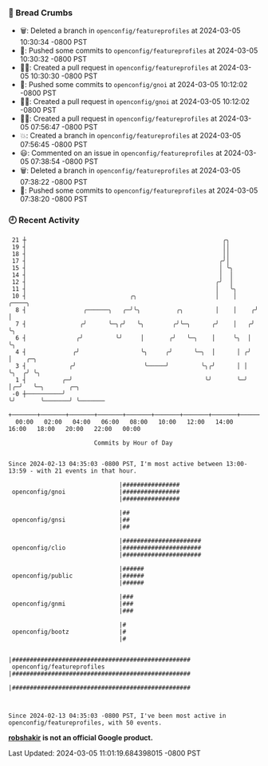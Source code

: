 ### 🍞 Bread Crumbs

 * 🗑: Deleted a branch in `openconfig/featureprofiles` at 2024-03-05 10:30:34 -0800 PST
 * 🚢: Pushed some commits to `openconfig/featureprofiles` at 2024-03-05 10:30:32 -0800 PST
 * ✍🏼: Created a pull request in `openconfig/featureprofiles` at 2024-03-05 10:30:30 -0800 PST
 * 🚢: Pushed some commits to `openconfig/gnoi` at 2024-03-05 10:12:02 -0800 PST
 * ✍🏼: Created a pull request in `openconfig/gnoi` at 2024-03-05 10:12:02 -0800 PST
 * ✍🏼: Created a pull request in `openconfig/featureprofiles` at 2024-03-05 07:56:47 -0800 PST
 * 💥: Created a branch in `openconfig/featureprofiles` at 2024-03-05 07:56:45 -0800 PST
 * 😃: Commented on an issue in `openconfig/featureprofiles` at 2024-03-05 07:38:54 -0800 PST
 * 🗑: Deleted a branch in `openconfig/featureprofiles` at 2024-03-05 07:38:22 -0800 PST
 * 🚢: Pushed some commits to `openconfig/featureprofiles` at 2024-03-05 07:38:20 -0800 PST

### 🕘 Recent Activity
```
 21 ┼                                                       ╭╮
 19 ┤                                                       ││
 18 ┤                                                       ││
 17 ┤                                                      ╭╯│
 15 ┤                                                      │ ╰╮
 14 ┤                                                      │  │
 12 ┤                                                     ╭╯  │
 11 ┤                                                     │   ╰╮
 10 ┤                             ╭╮                      │    │     ╭────╮
  8 ┤                ╭──────╮   ╭─╯╰╮          ╭╮         │    │    ╭╯    │
  7 ┤               ╭╯      ╰─╮╭╯   ╰╮        ╭╯╰─╮      ╭╯    │   ╭╯     ╰╮
  6 ┤              ╭╯         ╰╯     │       ╭╯   ╰─╮    │     ╰╮  │       ╰╮
  4 ┤             ╭╯                 ╰╮     ╭╯      ╰─╮  │      │ ╭╯        │    ╭─╮
  3 ┤            ╭╯                   ╰─────╯         ╰╮╭╯      │ │         ╰╮  ╭╯ ╰╮
  1 ┤          ╭─╯                                     ╰╯       ╰─╯          │╭─╯   ╰─╮       ╭─╮
 -0 ┼──────────╯                                                             ╰╯       ╰───────╯ ╰───────
    +───────+───────+───────+───────+───────+───────+───────+───────+───────+───────+───────+───────+────
  00:00   02:00   04:00   06:00   08:00   10:00   12:00   14:00   16:00   18:00   20:00   22:00   00:00   

						Commits by Hour of Day


Since 2024-02-13 04:35:03 -0800 PST, I'm most active between 13:00-13:59 - with 21 events in that hour.

```



```
                               |################
 openconfig/gnoi               |################
                               |################

                               |##
 openconfig/gnsi               |##
                               |##

                               |######################
 openconfig/clio               |######################
                               |######################

                               |######
 openconfig/public             |######
                               |######

                               |###
 openconfig/gnmi               |###
                               |###

                               |#
 openconfig/bootz              |#
                               |#

                               |##################################################
 openconfig/featureprofiles    |##################################################
                               |##################################################



Since 2024-02-13 04:35:03 -0800 PST, I've been most active in openconfig/featureprofiles, with 50 events.

```
**[robshakir](mailto:robjs@google.com) is not an official Google product.**  


Last Updated: 2024-03-05 11:01:19.684398015 -0800 PST
